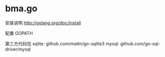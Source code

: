 bma.go
======
安装说明 http://golang.org/doc/install

配置 GOPATH

第三方代码包
sqlite: github.com/mattn/go-sqlite3
mysql: github.com/go-sql-driver/mysql